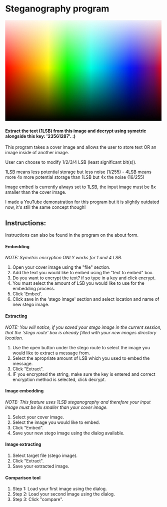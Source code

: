 <h1><b>Steganography program</b></h1>
<img src="assets/test.jpg" width="500"></img>
<h4>Extract the text (1LSB) from this image and decrypt using symetric alongside this key: '23561287'. :)</h4>

<p>This program takes a cover image and allows the user to store text OR an image inside of another image.</p>
<p>User can choose to modify 1/2/3/4 LSB (least significant bit(s)).<p> 
<p>1LSB means less potential storage but less noise (1/255) - 4LSB means more 4x more potential storage than 1LSB but 4x the noise (16/255)<p>
<p>Image embed is currently always set to 1LSB, the input image must be 8x smaller than the cover image.</p>
<p>I made a YouTube <a href="https://youtu.be/Bgl_wmb9dU0">demonstration</a> for this program but it is slightly outdated now, it's still the same concept though!</p>

<h2>Instructions:</h2>
<p>Instructions can also be found in the program on the about form.</p>
<h4>Embedding</h4>
<p><i>NOTE: Symetric encryption ONLY works for 1 and 4 LSB.</i></p>
<ol>
<li>Open your cover image using the &quot;file&quot; section.</li>

<li>Add the text you would like to embed using the &quot;text to embed&quot; box.</li>

<li>Do you want to encrypt the text? if so type in a key and click encrypt.</li>

<li>You must select the amount of LSB you would like to use for the embedding process.</li>

<li>Click 'Embed'.</li>

<li>Click save in the 'stego image' section and select location and name of new stego image.</li>
</ol>
<h4>Extracting</h4>

<p><i> NOTE: You will notice, if you saved your stego image in the current session, that the 'stego route' box is already filled with your new images directory location.</i></p>
<ol>
<li>Use the open button under the stego route to select the image you would like to extract a message from.</li>

<li>Select the apropriate amount of LSB which you used to embed the message.</li>

<li>Click &quot;Extract&quot;.</li>

<li>IF you encrypted the string, make sure the key is entered and correct encryption method is selected, click decrypt.</li>
</ol>
<h4>Image embedding</h4>

<i> NOTE: This feature uses 1LSB steganography and therefore your input image must be 8x smaller than your cover image.</i>
<ol>
<li>Select your cover image.</li>

<li>Select the image you would like to embed.</li>

<li>Click &quot;Embed&quot;.</li>

<li>Save your new stego image using the dialog available.</li>
</ol>
<h4>Image extracting</h4>
<ol>
<li>Select target file (stego image).</li>

<li>Click &quot;Extract&quot;.</li>

<li>Save your extracted image.</li>
</ol>
<h4>Comparison tool</h4>
<ol>
<li> Step 1: Load your first image using the dialog.</li>

<li>Step 2: Load your second image using the dialog.</li>

<li>Step 3: Click &quot;compare&quot;.</li>
</ol>
